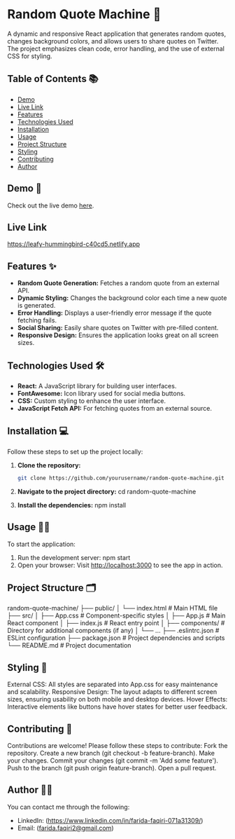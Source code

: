 # Random Quote Machine 🎯

A dynamic and responsive React application that generates random quotes, changes background colors, and allows users to share quotes on Twitter. The project emphasizes clean code, error handling, and the use of external CSS for styling.

## Table of Contents 📚

- [Demo](#demo)
- [Live Link](#live)
- [Features](#features)
- [Technologies Used](#technologies-used)
- [Installation](#installation)
- [Usage](#usage)
- [Project Structure](#project-structure)
- [Styling](#styling)
- [Contributing](#contributing)
- [Author](#author)

## Demo 🚀

Check out the live demo [here](./Capture.JPG). 

## Live Link 

https://leafy-hummingbird-c40cd5.netlify.app

## Features ✨

- **Random Quote Generation:** Fetches a random quote from an external API.
- **Dynamic Styling:** Changes the background color each time a new quote is generated.
- **Error Handling:** Displays a user-friendly error message if the quote fetching fails.
- **Social Sharing:** Easily share quotes on Twitter with pre-filled content.
- **Responsive Design:** Ensures the application looks great on all screen sizes.

## Technologies Used 🛠️

- **React:** A JavaScript library for building user interfaces.
- **FontAwesome:** Icon library used for social media buttons.
- **CSS:** Custom styling to enhance the user interface.
- **JavaScript Fetch API:** For fetching quotes from an external source.

## Installation 💻

Follow these steps to set up the project locally:

1. **Clone the repository:**

   ```bash
   git clone https://github.com/yourusername/random-quote-machine.git

2. **Navigate to the project directory:**
   cd random-quote-machine

3. **Install the dependencies:**
   npm install

## Usage 🚴‍♂️

  To start the application:

1. Run the development server:
   npm start
2. Open your browser:
   Visit <http://localhost:3000> to see the app in action.

## Project Structure 🗂️

random-quote-machine/
├── public/
│   └── index.html         # Main HTML file
├── src/
│   ├── App.css            # Component-specific styles
│   ├── App.js             # Main React component
│   ├── index.js           # React entry point
│   ├── components/        # Directory for additional components (if any)
│   └── ...
├── .eslintrc.json         # ESLint configuration
├── package.json           # Project dependencies and scripts
└── README.md              # Project documentation

## Styling 🎨

  External CSS: All styles are separated into App.css for easy maintenance and scalability.
  Responsive Design: The layout adapts to different screen sizes, ensuring usability on both mobile and desktop devices.
  Hover Effects: Interactive elements like buttons have hover states for better user feedback.

## Contributing 🤝

Contributions are welcome! Please follow these steps to contribute:
  Fork the repository.
  Create a new branch (git checkout -b feature-branch).
  Make your changes.
  Commit your changes (git commit -m 'Add some feature').
  Push to the branch (git push origin feature-branch).
 Open a pull request.

## Author 👩‍💻

You can contact me through the following:

- LinkedIn: (<https://www.linkedin.com/in/farida-faqiri-071a31309/>)
- Email: (<farida.faqiri2@gmail.com>)
